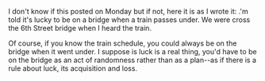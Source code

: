 <html><body><p>I don't know if this posted on Monday but if not, here it is as I wrote it: .'m told it's lucky to be on a bridge when a train passes under. We were cross the 6th Street bridge when I heard the train.

Of course, if you know the train schedule, you could always be on the bridge when it went under. I suppose is luck is a real thing, you'd have to be on the bridge as an act of randomness rather than as a plan--as if there is a rule about luck, its acquisition  and loss.</p></body></html>
